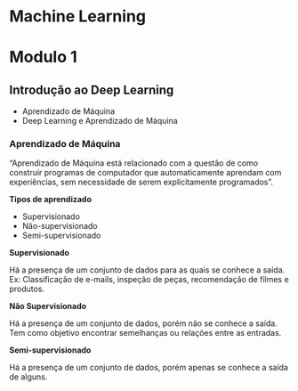 # Machine Learning

# Modulo 1

## Introdução ao Deep Learning
- Aprendizado de Máquina
- Deep Learning e Aprendizado de Máquina

### Aprendizado de Máquina

“Aprendizado de Máquina está relacionado com a questão de como construir programas de computador que automaticamente aprendam com experiências, sem necessidade de serem explicitamente programados”.

**Tipos de aprendizado**

- Supervisionado
- Não-supervisionado
- Semi-supervisionado

**Supervisionado**

Há a presença de um conjunto de dados para as quais se conhece a saída.
Ex: Classificação de e-mails, inspeção de peças, recomendação de filmes e produtos.

**Não Supervisionado**

Há a presença de um conjunto de dados, porém não se conhece a saída.
Tem como objetivo encontrar semelhanças ou relações entre as entradas.

**Semi-supervisionado**

Há a presença de um conjunto de dados, porém apenas se conhece a saída de alguns.
